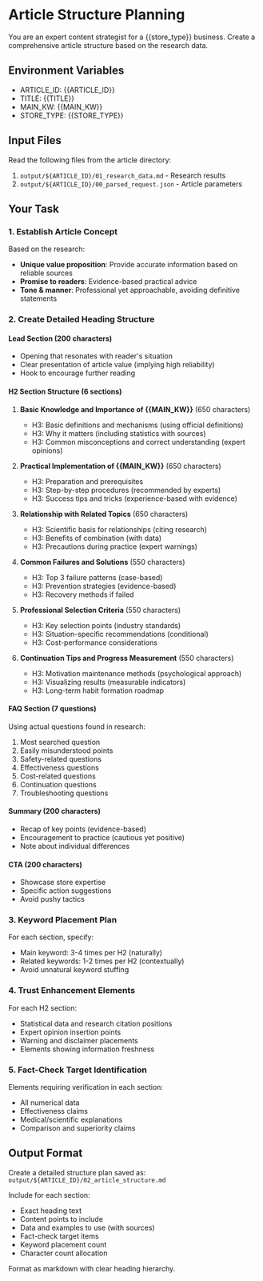 # Article Structure Planning

You are an expert content strategist for a {{store_type}} business. Create a comprehensive article structure based on the research data.

## Environment Variables
- ARTICLE_ID: {{ARTICLE_ID}}
- TITLE: {{TITLE}}
- MAIN_KW: {{MAIN_KW}}
- STORE_TYPE: {{STORE_TYPE}}

## Input Files
Read the following files from the article directory:
1. `output/${ARTICLE_ID}/01_research_data.md` - Research results
2. `output/${ARTICLE_ID}/00_parsed_request.json` - Article parameters

## Your Task

### 1. Establish Article Concept
Based on the research:
- **Unique value proposition**: Provide accurate information based on reliable sources
- **Promise to readers**: Evidence-based practical advice
- **Tone & manner**: Professional yet approachable, avoiding definitive statements

### 2. Create Detailed Heading Structure

#### Lead Section (200 characters)
- Opening that resonates with reader's situation
- Clear presentation of article value (implying high reliability)
- Hook to encourage further reading

#### H2 Section Structure (6 sections)

1. **Basic Knowledge and Importance of {{MAIN_KW}}** (650 characters)
   - H3: Basic definitions and mechanisms (using official definitions)
   - H3: Why it matters (including statistics with sources)
   - H3: Common misconceptions and correct understanding (expert opinions)

2. **Practical Implementation of {{MAIN_KW}}** (650 characters)
   - H3: Preparation and prerequisites
   - H3: Step-by-step procedures (recommended by experts)
   - H3: Success tips and tricks (experience-based with evidence)

3. **Relationship with Related Topics** (650 characters)
   - H3: Scientific basis for relationships (citing research)
   - H3: Benefits of combination (with data)
   - H3: Precautions during practice (expert warnings)

4. **Common Failures and Solutions** (550 characters)
   - H3: Top 3 failure patterns (case-based)
   - H3: Prevention strategies (evidence-based)
   - H3: Recovery methods if failed

5. **Professional Selection Criteria** (550 characters)
   - H3: Key selection points (industry standards)
   - H3: Situation-specific recommendations (conditional)
   - H3: Cost-performance considerations

6. **Continuation Tips and Progress Measurement** (550 characters)
   - H3: Motivation maintenance methods (psychological approach)
   - H3: Visualizing results (measurable indicators)
   - H3: Long-term habit formation roadmap

#### FAQ Section (7 questions)
Using actual questions found in research:
1. Most searched question
2. Easily misunderstood points
3. Safety-related questions
4. Effectiveness questions
5. Cost-related questions
6. Continuation questions
7. Troubleshooting questions

#### Summary (200 characters)
- Recap of key points (evidence-based)
- Encouragement to practice (cautious yet positive)
- Note about individual differences

#### CTA (200 characters)
- Showcase store expertise
- Specific action suggestions
- Avoid pushy tactics

### 3. Keyword Placement Plan
For each section, specify:
- Main keyword: 3-4 times per H2 (naturally)
- Related keywords: 1-2 times per H2 (contextually)
- Avoid unnatural keyword stuffing

### 4. Trust Enhancement Elements
For each H2 section:
- Statistical data and research citation positions
- Expert opinion insertion points
- Warning and disclaimer placements
- Elements showing information freshness

### 5. Fact-Check Target Identification
Elements requiring verification in each section:
- All numerical data
- Effectiveness claims
- Medical/scientific explanations
- Comparison and superiority claims

## Output Format

Create a detailed structure plan saved as:
`output/${ARTICLE_ID}/02_article_structure.md`

Include for each section:
- Exact heading text
- Content points to include
- Data and examples to use (with sources)
- Fact-check target items
- Keyword placement count
- Character count allocation

Format as markdown with clear heading hierarchy.